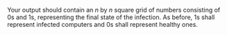 Your output should contain an *n* by *n* square grid of numbers consisting of 0s and 1s, representing the final state 
of the infection. As before, 1s shall represent infected computers and 0s shall represent healthy ones.